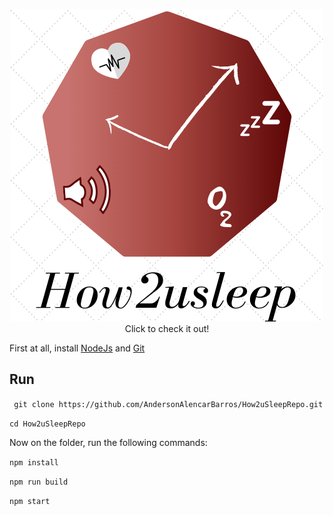 
<p align="center">
  <a href="https://andersonalencarbarros.github.io/How2uSleepRepo/ target="_blank">
    <img src="./1.png"><br/>
  </a>
  Click to check it out!
</p>

First at all, install [NodeJs](https://nodejs.org/en) and [Git](https://git-scm.com/)

## Run

``` git clone https://github.com/AndersonAlencarBarros/How2uSleepRepo.git```

```cd How2uSleepRepo```

Now on the folder, run the following commands:

```npm install```

```npm run build```

```npm start```
